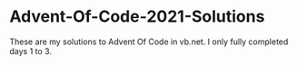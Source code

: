# Advent-Of-Code-2021-Solutions
These are my solutions to Advent Of Code in vb.net. I only fully completed days 1 to 3.
